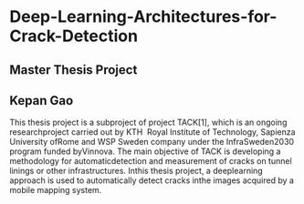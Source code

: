 # Deep-Learning-Architectures-for-Crack-Detection
## Master Thesis Project 
## Kepan Gao
This thesis project is a sub­project of project TACK[1], which is an ongoing researchproject carried out by KTH ­ Royal Institute of Technology, Sapienza University ofRome and WSP Sweden company under the InfraSweden2030 program funded byVinnova. The main objective of TACK is developing a methodology for automaticdetection and measurement of cracks on tunnel linings or other infrastructures. Inthis thesis project, a deep­learning approach is used to automatically detect cracks inthe images acquired by a mobile mapping system.
